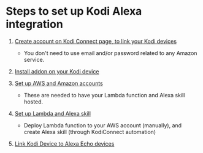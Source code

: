 # Steps to set up Kodi Alexa integration

1. [Create account on Kodi Connect page, to link your Kodi devices](tutorial/kodi-connect/readme.md)
    * You don't need to use email and/or password related to any Amazon service.

1. [Install addon on your Kodi device](tutorial/addon.md)

1. [Set up AWS and Amazon accounts](tutorial/amazon-aws.md)
    * These are needed to have your Lambda function and Alexa skill hosted.

1. [Set up Lambda and Alexa skill](tutorial/lambda-skill/readme.md)
    * Deploy Lambda function to your AWS account (manually), and create Alexa skill (through KodiConnect automation)

1. [Link Kodi Device to Alexa Echo devices](tutorial/alexa-skill/readme.md)
    